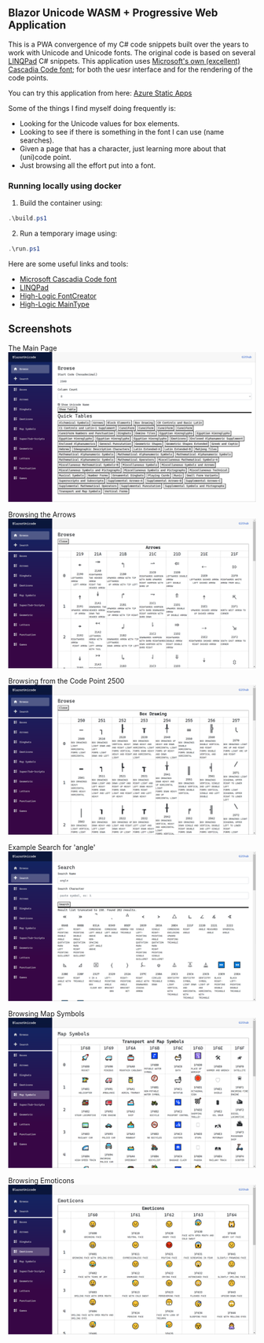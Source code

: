 ## Blazor Unicode WASM + Progressive Web Application

This is a PWA convergence of my C# code snippets built over the years to work with Unicode and Unicode fonts. The original code is based on several [LINQPad](https://www.linqpad.net/) C# snippets. This application uses [Microsoft's own (excellent) Cascadia Code font](https://github.com/microsoft/cascadia-code); for both the uesr interface and for the rendering of the code points.

You can try this application from here:  [Azure Static Apps](https://green-water-0d096c610.azurestaticapps.net)

Some of the things I find myself doing frequently is:
* Looking for the Unicode values for box elements.
* Looking to see if there is something in the font I can use (name searches).
* Given a page that has a character, just learning more about that (uni)code point.
* Just browsing all the effort put into a font.

### Running locally using docker

1. Build the container using:

```powershell
.\build.ps1
```

2. Run a temporary image using:
 
```powershell
.\run.ps1
```


Here are some useful links and tools:
* [Microsoft Cascadia Code font](https://github.com/microsoft/cascadia-code)
* [LINQPad](https://www.linqpad.net/)
* [High-Logic FontCreator](https://www.high-logic.com/font-editor/fontcreator)
* [High-Logic MainType](https://www.high-logic.com/font-manager/maintype)

## Screenshots
The Main Page
![](Image1.png)

Browsing the Arrows
![](Image2.png)

Browsing from the Code Point 2500
![](Image3.png)

Example Search for 'angle'
![](Image4.png)

Browsing Map Symbols
![](Image5.png)

Browsing Emoticons
![](Image6.png)
